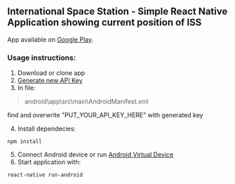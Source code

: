 ## International Space Station - Simple React Native Application showing current position of ISS

App available on [Google Play](https://play.google.com/store/apps/details?id=com.isspos).

### Usage instructions:
1. Download or clone app
2. [Generate new API Key](https://developers.google.com/maps/documentation/android-api/)
3. In file:
 >android\app\src\main\AndroidManifest.xml

   find and overwrite "PUT_YOUR_API_KEY_HERE" with generated key

4. Install dependecies:
```
npm install
```
5. Connect Android device or run [Android Virtual Device](https://developer.android.com/studio/run/managing-avds.html)
6. Start application with:
```
react-native run-android
```